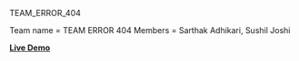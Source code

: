 TEAM_ERROR_404


Team name = TEAM ERROR 404
Members = Sarthak Adhikari, Sushil Joshi

**[Live Demo](https://campus-git-main-r3f-scroll-animations-s-projects.vercel.app/)**